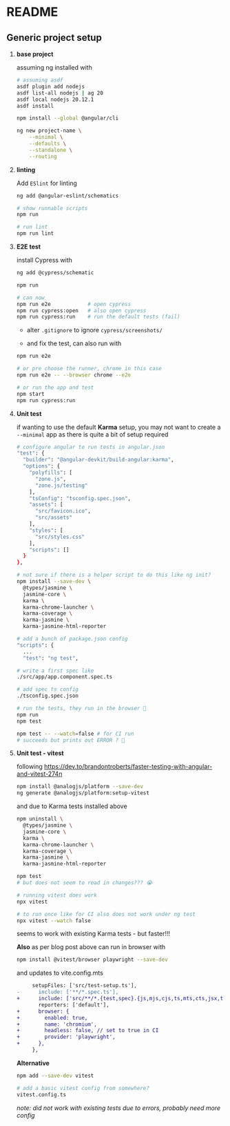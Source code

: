 # README

## Generic project setup

1. **base project**

   assuming ng installed with

   ```bash
   # assuming asdf
   asdf plugin add nodejs
   asdf list-all nodejs | ag 20
   asdf local nodejs 20.12.1
   asdf install

   npm install --global @angular/cli
   ```

   ```bash
   ng new project-name \
	   --minimal \
	   --defaults \
	   --standalone \
	   --routing
   ```

1. **linting**

   Add `ESlint` for linting

   ```bash
   ng add @angular-eslint/schematics

   # show runnable scripts
   npm run

   # run lint
   npm run lint
   ```

1. **E2E test**

   install Cypress with

   ```bash
   ng add @cypress/schematic

   npm run

   # can now
   npm run e2e            # open cypress
   npm run cypress:open   # also open cypress
   npm run cypress:run    # run the default tests (fail)
   ```

   * alter `.gitignore` to ignore `cypress/screenshots/`

   * and fix the test, can also run with

   ```bash
   npm run e2e

   # or pre choose the runner, chrome in this case
   npm run e2e -- --browser chrome --e2e

   # or run the app and test
   npm start
   npm run cypress:run
   ```

1. **Unit test**

   if wanting to use the default **Karma** setup, you may not want to create a
   `--minimal` app as there is quite a bit of setup required

   ```bash
   # configure angular to run tests in angular.json
   "test": {
     "builder": "@angular-devkit/build-angular:karma",
     "options": {
       "polyfills": [
         "zone.js",
         "zone.js/testing"
       ],
       "tsConfig": "tsconfig.spec.json",
       "assets": [
         "src/favicon.ico",
         "src/assets"
       ],
       "styles": [
         "src/styles.css"
       ],
       "scripts": []
     }
   },

   # not sure if there is a helper script to do this like ng init?
   npm install --save-dev \
     @types/jasmine \
     jasmine-core \
     karma \
     karma-chrome-launcher \
     karma-coverage \
     karma-jasmine \
     karma-jasmine-html-reporter

   # add a bunch of package.json config
   "scripts": {
     ...
     "test": "ng test",

   # write a first spec like
   ./src/app/app.component.spec.ts

   # add spec ts config
   ./tsconfig.spec.json

   # run the tests, they run in the browser 🤮
   npm run
   npm test

   npm test -- --watch=false # for CI run
   # succeeds but prints out ERROR ? 🤪
   ```

1. **Unit test - vitest**

   following https://dev.to/brandontroberts/faster-testing-with-angular-and-vitest-274n

   ```bash
   npm install @analogjs/platform --save-dev
   ng generate @analogjs/platform:setup-vitest
   ```

   and due to Karma tests installed above

   ```bash
   npm uninstall \
     @types/jasmine \
     jasmine-core \
     karma \
     karma-chrome-launcher \
     karma-coverage \
     karma-jasmine \
     karma-jasmine-html-reporter
   ```

   ```bash
   npm test
   # but does not seem to read in changes??? 😭

   # running vitest does work
   npx vitest

   # to run once like for CI also does not work under ng test
   npx vitest --watch false
   ```

   seems to work with existing Karma tests - but faster!!!

   **Also** as per blog post above can run in browser with

   ```bash
   npm install @vitest/browser playwright --save-dev
   ```

   and updates to vite.config.mts

   ```diff
        setupFiles: ['src/test-setup.ts'],
   -      include: ['**/*.spec.ts'],
   +      include: ['src/**/*.{test,spec}.{js,mjs,cjs,ts,mts,cts,jsx,tsx}'],
          reporters: ['default'],
   +      browser: {
   +        enabled: true,
   +        name: 'chromium',
   +        headless: false, // set to true in CI
   +        provider: 'playwright',
   +      },
        },
   ```

   **Alternative**

   ```bash
   npm add --save-dev vitest

   # add a basic vitest config from somewhere?
   vitest.config.ts
   ```

   _note: did not work with existing tests due to errors, probably need more
   config_
